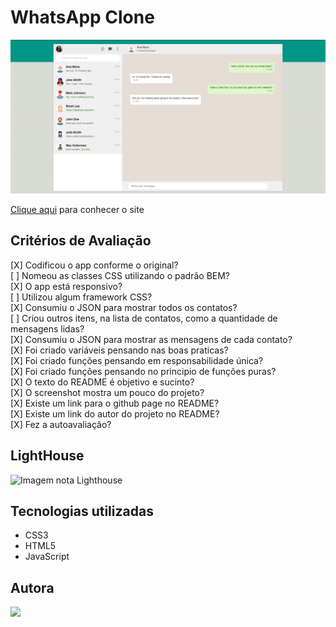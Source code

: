 # WhatsApp Clone

![Imagem do Projeto](./recursos/prints/print-do-whatsapp.png)

[Clique aqui](./recursos/prints/print-lighthouse.png) para conhecer o site



## Critérios de Avaliação

[X] Codificou o app conforme o original?<br>
[ ] Nomeou as classes CSS utilizando o padrão BEM?<br>
[X] O app está responsivo?<br>
[ ] Utilizou algum framework CSS?<br>
[X] Consumiu o JSON para mostrar todos os contatos?<br>
[ ] Criou outros itens, na lista de contatos, como a quantidade de mensagens lidas?<br>
[X] Consumiu o JSON para mostrar as mensagens de cada contato?<br>
[X] Foi criado variáveis pensando nas boas praticas?<br>
[X] Foi criado funções pensando em responsabilidade única?<br>
[X] Foi criado funções pensando no principio de funções puras?<br>
[X] O texto do README é objetivo e sucinto?<br>
[X] O screenshot mostra um pouco do projeto?<br>
[X] Existe um link para o github page no README?<br>
[X] Existe um link do autor do projeto no README?<br>
[X] Fez a autoavaliação?<br>


## LightHouse

![Imagem nota Lighthouse](./recursos/prints/print-lighthouse.png)


## Tecnologias utilizadas 

- CSS3
- HTML5
- JavaScript


## Autora 
[![](https://avatars.githubusercontent.com/u/109964242?s=110&u=cb4277ae3c508b1897c240a2a130c3a231630176&v=4)](https://github.com/LaylaGiovanna)